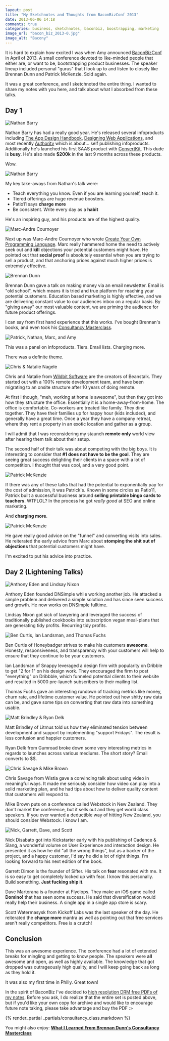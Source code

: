 ```yaml
---
layout: post
title: "My Sketchnotes and Thoughts from BaconBizConf 2013"
date: 2013-06-06 14:18
comments: true
categories: business, sketchnotes, baconbiz, boostrapping, marketing
image_url: "bacon_biz_2013-0.jpg"
image_alt: "Bacony"
---
```

It is hard to explain how excited I was when Amy announced
[BaconBizConf](http://unicornfree.com/category/baconbiz) in April of 2013. A
small conference devoted to like-minded people that either are, or want to be,
bootstrapping product businesses. The speaker lineup included personal "gurus"
that I look up to and listen to closely like Brennan Dunn and Patrick McKenzie.
Sold again.

It was a great conference, and I sketchnoted the entire thing. I wanted to share
my notes with you here, and talk about what I absorbed from these talks.

## Day 1

![Nathan Barry](/images/bacon/bacon_biz_2013-1.jpg)

Nathan Barry has had a really good year. He's released several infoproducts
including [The App Design
Handbook](http://nathanbarry.com/app-design-handbook/), [Designing Web
Applications](http://nathanbarry.com/webapps/), and most recently
[Authority](http://nathanbarry.com/authority/) which is about... self publishing
infoproducts. Additionally he's launched his first SAAS product with
[ConvertKit](http://convertkit.com/). This dude is **busy**. He's also made
**$200k** in the last 9 months across these products.

Wow.

![Nathan Barry](/images/bacon/bacon_biz_2013-2.jpg) 

My key take-aways from Nathan's talk were:

* Teach everything you know. Even if you are learning yourself, teach it.
* Tiered offerings are huge revenue boosters.
* Patio11 says **charge more**
* Be consistent. Write every day as a **habit**

He's an inspiring guy, and his products are of the highest quality.

![Marc-Andre Cournoyer](/images/bacon/bacon_biz_2013-3.jpg) 

Next up was Marc-Andre Cournoyer who wrote [Create Your Own Programming
Language](http://createyourproglang.com/). Marc really hammered home the need to
actively seek out and **kill** objections your potential customers might have.
He pointed out that **social proof** is absolutely essential when you are trying
to sell a product, and that anchoring prices against much higher prices is
extremely effective.

![Brennan Dunn](/images/bacon/bacon_biz_2013-4.jpg)

Brennan Dunn gave a talk on making money via an email newsletter. Email is "old
school", which means it is tried and true platform for reaching your potential
customers. Education based marketing is highly effective, and we are delivering
constant value to our audiences inbox on a regular basis. By "giving away" our
most valuable content, we are priming the audience for future product offerings.

I can say from first hand experience that this works. I've bought Brennan's
books, and even took his [Consultancy
Masterclass](http://doubleyourfreelancingrate.com/build-a-consultancy).

![Patrick, Nathan, Marc, and Amy](/images/bacon/bacon_biz_2013-5.jpg)

This was a panel on infoproducts. Tiers. Email lists. Charging more.

There was a definite theme.

![Chris & Natalie Nagele](/images/bacon/bacon_biz_2013-6.jpg)

Chris and Natalie from [Wildbit Software](http://wildbit.com/) are the creators
of Beanstalk. They started out with a 100% remote development team, and have
been migrating to an onsite structure after 10 years of doing remote.

At first I though, "meh, working at home is awesome", but then they got into how
they structure the office. Essentially it is a home-away-from-home. The office
is comfortable. Co-workers are treated like family. They dine together. They
have their families up for happy hour (kids included), and generally have a
great time. Once a year they have a company retreat, where they rent a property
in an exotic location and gather as a group.

I will admit that I was reconsidering my staunch **remote only** world view
after hearing them talk about their setup.

The second half of their talk was about competing with the big boys. It is
interesting to consider that **#1 does not have to be the goal**. They are
seeing great success delighting their clients in a space with a lot of
competition. I thought that was cool, and a very good point.

![Patrick McKenzie](/images/bacon/bacon_biz_2013-7.jpg)  

If there was any of these talks that had the potential to exponentially pay for
the cost of admission, it was Patrick's. Known in some circles as Patio11,
Patrick built a successful business around **selling printable bingo cards to
teachers**. WTFLOL? In the process he got *really good* at SEO and online
marketing.

And **charging more**.

![Patrick McKenzie](/images/bacon/bacon_biz_2013-8.jpg)  

He gave really good advice on the "funnel" and converting visits into sales. He
reiterated the early advice from Marc about **stomping the shit out of
objections** that potential customers might have.

I'm excited to put his advice into practice.

## Day 2 (Lightening Talks)

![Anthony Eden and Lindsay Nixon](/images/bacon/bacon_biz_2013-9.jpg)  

Anthony Eden founded DNSimple while working another job. He attacked a simple
problem and delivered a simple solution and has since seen success and growth.
He now works on DNSimple fulltime.

Lindsay Nixon got sick of lawyering and leveraged the success of traditionally
published cookbooks into subscription vegan meal-plans that are generating tidy
profits. Recurring tidy profits.

![Ben Curtis, Ian Landsman, and Thomas Fuchs](/images/bacon/bacon_biz_2013-10.jpg)  

Ben Curtis of Honeybadger strives to make his customers **awesome**. Honesty,
responsiveness, and transparency with your customers will help to ensure that
they continue to be your customers.

Ian Landsman of Snappy leveraged a design firm with popularity on Dribble to get
"2 for 1" on his design work. They encouraged the firm to post "everything" on
Dribbble, which funneled potential clients to their website and resulted in 5000
pre-launch subscribers to their mailing list.

Thomas Fuchs gave an interesting rundown of tracking metrics like money, churn
rate, and lifetime customer value. He pointed out how shitty raw data can be,
and gave some tips on converting that raw data into something usable.

![Matt Brindley & Ryan Delk](/images/bacon/bacon_biz_2013-11.jpg)  

Matt Brindley of Litmus told us how they eliminated tension between development
and support by implementing "support Fridays". The result is less confusion and
happier customers.

Ryan Delk from Gumroad broke down some very interesting metrics in regards to
launches across various mediums. The short story? Email converts to $$.

![Chris Savage & Mike Brown](/images/bacon/bacon_biz_2013-12.jpg)  

Chris Savage from Wistia gave a convincing talk about using video in meaningful
ways. It made me seriously consider how video can play into a solid marketing
plan, and he had tips about how to deliver quality content that customers will
respond to.

Mike Brown puts on a conference called Webstock in New Zealand. They don't
market the conference, but it sells out and they get world class speakers. If
you ever wanted a deductible way of hitting New Zealand, you should consider
Webstock. I know I am.

![Nick, Garrett, Dave, and Scott](/images/bacon/bacon_biz_2013-13.jpg)  

Nick Disabato got into Kickstarter early with his publishing of Cadence & Slang,
a wonderful volume on User Experience and interaction design. He presented it as
how he did "all the wrong things", but as a backer of the project, and a happy
customer, I'd say he did a lot of right things. I'm looking forward to his next
edition of the book.

Garrett Dimon is the founder of Sifter. His talk on **fear** resonated with me.
It is so easy to get completely locked up with fear. I know this personally.
Build something. **Just fucking ship it**.

Dave Martorana is a founder at Flyclops. They make an iOS game called
**Domino!** that has seen some success. He said that diversification would
really help their business. A single app in a single app store is scary.

Scott Watermasysk from Kickoff Labs was the last speaker of the day. He
reiterated the **charge more** mantra as well as pointing out that free services
aren't really competitors. Free is a crutch!

## Conclusion

This was an awesome experience. The conference had a lot of extended breaks for
mingling and getting to know people. The speakers were **all** awesome and open,
as well as highly available. The knowledge that got dropped was outrageously
high quality, and I will keep going back as long as they hold it.

It was also my first time in Philly. Great town!

In the spirit of BaconBiz I've decided to <a
href="http://gum.co/baconbiz2013sketchnotes">high resolution DRM free PDFs of
my notes</a>. Before you ask, I do realize that the entire set is posted above,
but if you'd like your own copy for archive and would like to encourage future
note taking, please take advantage and buy the PDF :>

{% render_partial _partials/consultancy_class.markdown %}

You might also enjoy: <a href="http://joelhooks.com/blog/2013/06/07/what-i-learned-from-brennan-dunns-consultancy-masterclass-w-slash-sketchnotes/"><strong>What I Learned From Brennan Dunn's Consultancy Masterclass</strong></a>
